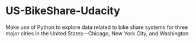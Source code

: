 # US-BikeShare-Udacity
Make use of Python to explore data related to bike share systems for three major cities in the United States—Chicago, New York City, and Washington.
